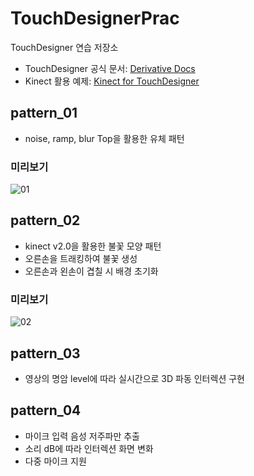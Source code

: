 # TouchDesignerPrac
TouchDesigner 연습 저장소
 - TouchDesigner 공식 문서: [Derivative Docs](https://docs.derivative.ca)
 - Kinect 활용 예제: [Kinect for TouchDesigner](https://forum.derivative.ca/)

## pattern_01
- noise, ramp, blur Top을 활용한 유체 패턴
### **미리보기**
![01](https://github.com/user-attachments/assets/9fb3081e-0788-46e7-993c-6c0be8fcef1f)


## pattern_02
- kinect v2.0을 활용한 불꽃 모양 패턴
- 오른손을 트래킹하여 불꽃 생성
- 오른손과 왼손이 겹칠 시 배경 초기화

### **미리보기**
![02](https://github.com/user-attachments/assets/3fe53094-c2f4-415e-9d13-71476115bff0)

## pattern_03
- 영상의 명암 level에 따라 실시간으로 3D 파동 인터렉션 구현

## pattern_04
- 마이크 입력 음성 저주파만 추출
- 소리 dB에 따라 인터렉션 화면 변화
- 다중 마이크 지원





